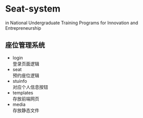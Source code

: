# Seat-system
in National Undergraduate Training Programs for Innovation and Entrepreneurship
## 座位管理系统
- login  
登录页面逻辑
- seat  
预约座位逻辑
- stuinfo    
对应个人信息按钮
- templates  
存放前端网页
- media  
存放静态文件
